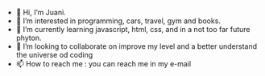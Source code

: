 - 👋 Hi, I’m Juani.
- 👀 I’m interested in programming, cars, travel, gym and books.
- 🌱 I’m currently learning javascript, html, css, and in a not too far future phyton.
- 💞️ I’m looking to collaborate on improve my level and a better understand the universe od coding 
- 📫 How to reach me : you can reach me in my e-mail

<!---
JUANICZO/JUANICZO is a ✨ special ✨ repository because its `README.md` (this file) appears on your GitHub profile.
You can click the Preview link to take a look at your changes.
--->

